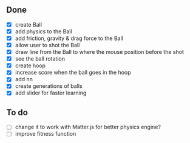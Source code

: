 ## Done
- [x] create Ball
- [x] add physics to the Ball
- [x] add friction, gravity & drag force to the Ball
- [x] allow user to shot the Ball
- [x] draw line from the Ball to where the mouse position before the shot
- [x] see the ball rotation
- [x] create hoop
- [x] increase score when the ball goes in the hoop
- [x] add nn
- [x] create generations of balls
- [x] add slider for faster learning

## To do
- [ ] change it to work with Matter.js for better physics engine?
- [ ] improve fitness function